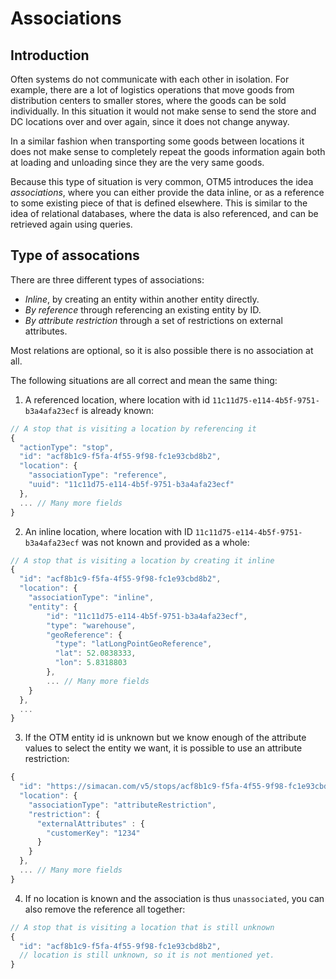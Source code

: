 Associations
============

Introduction
------------

Often systems do not communicate with each other in isolation. For example, there are a lot of logistics operations that
move goods from distribution centers to smaller stores, where the goods can be sold individually. In this situation it
would not make sense to send the store and DC locations over and over again, since it does not change anyway.

In a similar fashion when transporting some goods between locations it does not make sense to completely repeat the
goods information again both at loading and unloading since they are the very same goods.

Because this type of situation is very common, OTM5 introduces the idea _associations_, where you can either provide
the data inline, or as a reference to some existing piece of that is defined elsewhere. This is similar to the idea
of relational databases, where the data is also referenced, and can be retrieved again using queries.

Type of assocations
-------------------

There are three different types of associations:

- _Inline_, by creating an entity within another entity directly.
- _By reference_ through referencing an existing entity by ID.
- _By attribute restriction_ through a set of restrictions on external attributes.

Most relations are optional, so it is also possible there is no association at all.

The following situations are all correct and mean the same thing:

1. A referenced location, where location with id `11c11d75-e114-4b5f-9751-b3a4afa23ecf` is already known:

```js
// A stop that is visiting a location by referencing it
{
  "actionType": "stop",
  "id": "acf8b1c9-f5fa-4f55-9f98-fc1e93cbd8b2",
  "location": {
    "associationType": "reference",
    "uuid": "11c11d75-e114-4b5f-9751-b3a4afa23ecf"
  },
  ... // Many more fields
}
```

2. An inline location, where location with ID `11c11d75-e114-4b5f-9751-b3a4afa23ecf` was not known and provided
as a whole:

```js
// A stop that is visiting a location by creating it inline
{
  "id": "acf8b1c9-f5fa-4f55-9f98-fc1e93cbd8b2",
  "location": {
    "associationType": "inline",
    "entity": {
        "id": "11c11d75-e114-4b5f-9751-b3a4afa23ecf",
        "type": "warehouse",
        "geoReference": {
          "type": "latLongPointGeoReference",
          "lat": 52.0838333,
          "lon": 5.8318803
        },
        ... // Many more fields
    }
  },
  ...
}
```

3. If the OTM entity id is unknown but we know enough of the attribute values to select the entity we want, it is possible to use an attribute restriction:

```js
{
  "id": "https://simacan.com/v5/stops/acf8b1c9-f5fa-4f55-9f98-fc1e93cbd8b2",
  "location": {
    "associationType": "attributeRestriction",
    "restriction": {
      "externalAttributes" : {
        "customerKey": "1234"
      }
    }
  },
  ... // Many more fields
}
```

4. If no location is known and the association is thus `unassociated`, you can also remove the reference all together:

```js
// A stop that is visiting a location that is still unknown
{
  "id": "acf8b1c9-f5fa-4f55-9f98-fc1e93cbd8b2",
  // location is still unknown, so it is not mentioned yet.
}
```

